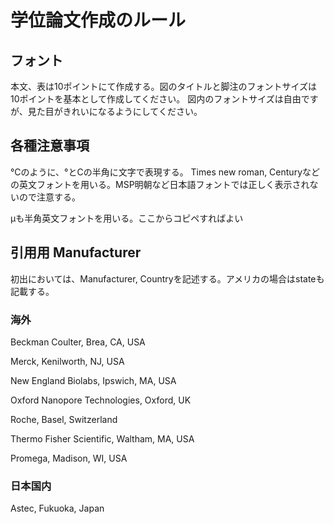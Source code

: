 # 学位論文作成のルール

## フォント
本文、表は10ポイントにて作成する。図のタイトルと脚注のフォントサイズは10ポイントを基本として作成してください。
図内のフォントサイズは自由ですが、見た目がきれいになるようにしてください。

## 各種注意事項

°Cのように、°とCの半角に文字で表現する。 
Times new roman, Centuryなどの英文フォントを用いる。MSP明朝など日本語フォントでは正しく表示されないので注意する。

μも半角英文フォントを用いる。ここからコピペすればよい

## 引用用 Manufacturer
初出においては、Manufacturer, Countryを記述する。アメリカの場合はstateも記載する。
### 海外
Beckman Coulter, Brea, CA, USA

Merck, Kenilworth, NJ, USA

New England Biolabs, Ipswich, MA, USA

Oxford Nanopore Technologies, Oxford, UK

Roche,  Basel,  Switzerland

Thermo Fisher Scientific, Waltham, MA, USA

Promega, Madison, WI, USA

### 日本国内
Astec, Fukuoka, Japan

